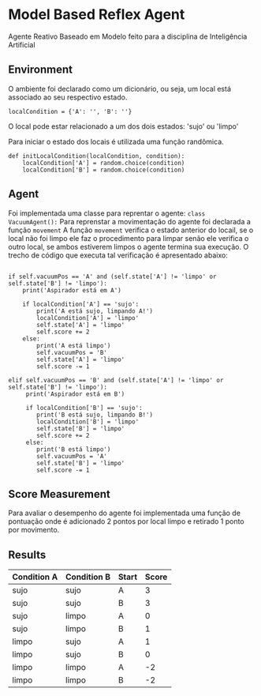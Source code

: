# Model Based Reflex Agent
Agente Reativo Baseado em Modelo feito para a disciplina de Inteligência Artificial

## Environment
O ambiente foi declarado como um dicionário, ou seja, um local está associado ao seu respectivo estado.
```
localCondition = {'A': '', 'B': ''}
```
O local pode estar relacionado a um dos dois estados: 'sujo' ou 'limpo'

Para iniciar o estado dos locais é utilizada uma função randômica.
```
def initLocalCondition(localCondition, condition):
    localCondition['A'] = random.choice(condition)
    localCondition['B'] = random.choice(condition)
```

## Agent

Foi implementada uma classe para reprentar o agente: ```class VacuumAgent():```
Para reprenstar a movimentação do agente foi declarada a função ```movement```
A função ```movement``` verifica o estado anterior do locail, se o local não foi limpo ele faz o procedimento para limpar senão ele verifica o outro local, se ambos estiverem limpos o agente termina sua execução.
O trecho de código que executa tal verificação é apresentado abaixo:
```

if self.vacuumPos == 'A' and (self.state['A'] != 'limpo' or self.state['B'] != 'limpo'):
    print('Aspirador está em A')
    
    if localCondition['A'] == 'sujo':
        print('A está sujo, limpando A!')
        localCondition['A'] = 'limpo'
        self.state['A'] = 'limpo'
        self.score += 2
    else:
        print('A está limpo')
        self.vacuumPos = 'B'
        self.state['A'] = 'limpo'
        self.score -= 1
                
elif self.vacuumPos == 'B' and (self.state['A'] != 'limpo' or self.state['B'] != 'limpo'):
     print('Aspirador está em B')

     if localCondition['B'] == 'sujo':
        print('B está sujo, limpando B!')
        localCondition['B'] = 'limpo'
        self.state['B'] = 'limpo'
        self.score += 2
     else:
        print('B está limpo')
        self.vacuumPos = 'A'
        self.state['B'] = 'limpo'
        self.score -= 1
```
  
## Score Measurement
Para avaliar o desempenho do agente foi implementada uma função de pontuação onde é adicionado 2 pontos por local limpo e retirado 1 ponto por movimento.

## Results

| Condition A | Condition B | Start | Score |
|--- |--- |--- |--- |
| sujo | sujo | A | 3 |
| sujo | sujo | B | 3 |
| sujo | limpo | A | 0 |
| sujo | limpo | B | 1 | 
| limpo | sujo | A | 1 | 
| limpo | sujo | B | 0 |
| limpo | limpo | A | -2 | 
| limpo | limpo | B | -2 | 
